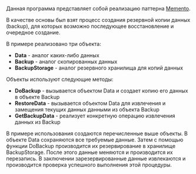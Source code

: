 Данная программа представляет собой реализацию паттерна [Memento](https://github.com/AlexanderGrom/go-patterns/tree/master/Behavioral/Memento).

В качестве основы был взят процесс создания резервной копии данных (backup), для которых возможно последующее восстановление и очередное создание.

В примере реализовано три объекта:
- <strong>Data</strong> - аналог каких-либо данных
- <strong>Backup</strong> - аналог скопированных данных
- <strong>BackupStorage</strong> - аналог резервного хранилища для копий данных

Объекты используют следующие методы:
- <strong>DoBackup</strong> - вызывается объектом Data и создает копию его данных в объекте Backup
- <strong>RestoreData</strong> - вызывается объектом Data для извлечения и замещения текущих данных данными из объекта Backup
- <strong>GetBackupData</strong> - реализует конкретную операцию извлечения данных из Backup

В примере использования создаются перечисленные выше объекты. В объекте Data сохраняются все требуемые данные. Затем с помощью функции DoBackup производится их резервирование в хранилище BackupStorage. После этого данные меняются и производится их перезапись. В заключении зарезервированные данные извлекаются и производится проверка успешного выполнения этой процедуры.